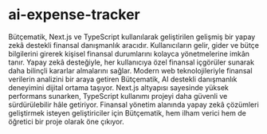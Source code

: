 # ai-expense-tracker
 Bütçematik, Next.js ve TypeScript kullanılarak geliştirilen gelişmiş bir yapay zekâ destekli finansal danışmanlık aracıdır. Kullanıcıların gelir, gider ve bütçe bilgilerini girerek kişisel finansal durumlarını kolayca yönetmelerine imkân tanır. Yapay zekâ desteğiyle, her kullanıcıya özel finansal içgörüler sunarak daha bilinçli kararlar almalarını sağlar.  Modern web teknolojileriyle finansal verilerin analizini bir araya getiren Bütçematik, AI destekli danışmanlık deneyimini dijital ortama taşıyor. Next.js altyapısı sayesinde yüksek performans sunarken, TypeScript kullanımı projeyi daha güvenli ve sürdürülebilir hâle getiriyor.  Finansal yönetim alanında yapay zekâ çözümleri geliştirmek isteyen geliştiriciler için Bütçematik, hem ilham verici hem de öğretici bir proje olarak öne çıkıyor.
